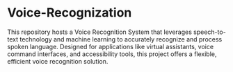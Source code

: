 # Voice-Recognization
This repository hosts a Voice Recognition System that leverages speech-to-text technology and machine learning to accurately recognize and process spoken language. Designed for applications like virtual assistants, voice command interfaces, and accessibility tools, this project offers a flexible, efficient voice recognition solution.
